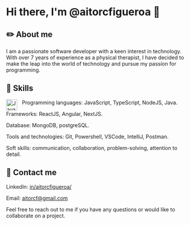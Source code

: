 # Hi there, I'm @aitorcfigueroa 👋

## :pencil2: About me
I am a passionate software developer with a keen interest in technology. With over 7 years of experience as a physical therapist, I have decided to make the leap into the world of technology and pursue my passion for programming.

## :wrench: Skills
Programming languages:
<img align="left" alt="JavaScript" width="30px" style="padding-right:10px;" src="https://cdn.jsdelivr.net/gh/devicons/devicon/icons/javascript/javascript-original.svg" />
          JavaScript, TypeScript, NodeJS, Java.

Frameworks: ReactJS, Angular, NextJS.

Database: MongoDB, postgreSQL.

Tools and technologies: Git, Powershell, VSCode, IntelliJ, Postman.

Soft skills: communication, collaboration, problem-solving, attention to detail.

## :iphone: Contact me
LinkedIn: [in/aitorcfigueroa/](http://linkedin.com/in/aitorcfigueroa/)

Email: aitorcf@gmail.com

Feel free to reach out to me if you have any questions or would like to collaborate on a project.
